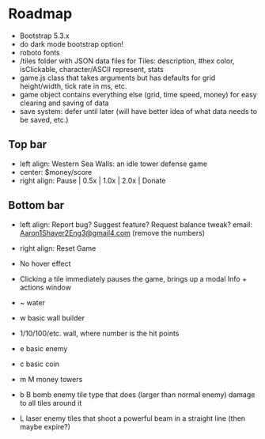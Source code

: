 # Roadmap

- Bootstrap 5.3.x
- do dark mode bootstrap option!
- roboto fonts
- /tiles folder with JSON data files for Tiles: description, #hex color, isClickable, character/ASCII represent, stats
- game.js class that takes arguments but has defaults for grid height/width, tick rate in ms, etc.
- game object contains everything else (grid, time speed, money) for easy clearing and saving of data
- save system: defer until later (will have better idea of what data needs to be saved, etc.)

## Top bar

- left align: Western Sea Walls: an idle tower defense game
- center: $money/score
- right align: Pause | 0.5x | 1.0x | 2.0x | Donate

## Bottom bar

- left align: Report bug? Suggest feature? Request balance tweak? email: Aaron1Shaver2Eng3@gmail4.com (remove the numbers)
- right align: Reset Game

- No hover effect
- Clicking a tile immediately pauses the game, brings up a modal Info + actions window

- ~ water
- w basic wall builder
- 1/10/100/etc. wall, where number is the hit points
- e basic enemy
- c basic coin
- m M money towers
- b B bomb enemy tile type that does (larger than normal enemy) damage to all tiles around it
- L laser enemy tiles that shoot a powerful beam in a straight line (then maybe expire?)
